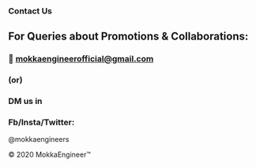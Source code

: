 ### Contact Us

## For Queries about Promotions & Collaborations:

### 📧 mokkaengineerofficial@gmail.com

### (or) 

### DM us in
### Fb/Insta/Twitter:
@mokkaengineers



© 2020 MokkaEngineer™
